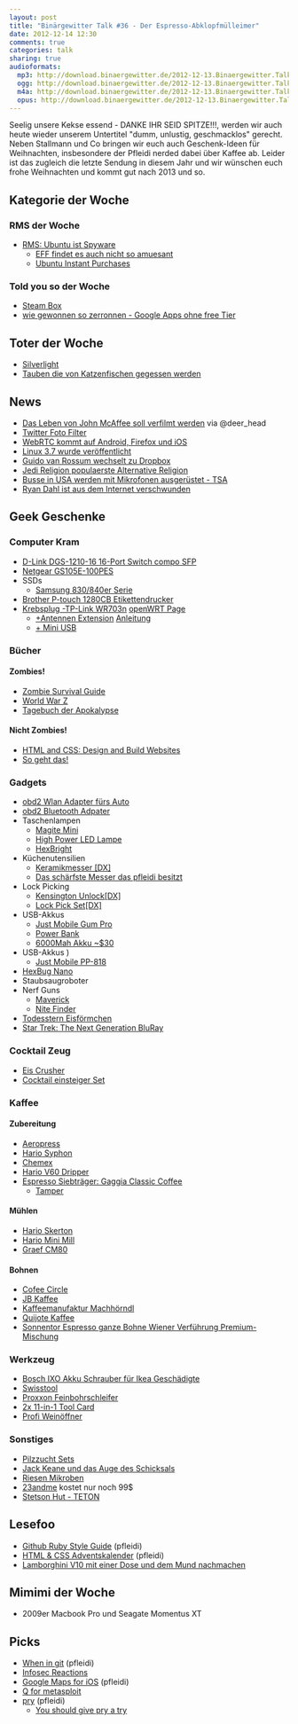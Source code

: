 ```yaml
---
layout: post
title: "Binärgewitter Talk #36 - Der Espresso-Abklopfmülleimer"
date: 2012-12-14 12:30
comments: true
categories: talk
sharing: true
audioformats:
  mp3: http://download.binaergewitter.de/2012-12-13.Binaergewitter.Talk.36.mp3
  ogg: http://download.binaergewitter.de/2012-12-13.Binaergewitter.Talk.36.ogg
  m4a: http://download.binaergewitter.de/2012-12-13.Binaergewitter.Talk.36.m4a
  opus: http://download.binaergewitter.de/2012-12-13.Binaergewitter.Talk.36.opus
---
```

Seelig unsere Kekse essend - DANKE IHR SEID SPITZE!!!, werden wir auch heute wieder unserem Untertitel "dumm, unlustig, geschmacklos" gerecht. Neben Stallmann und Co bringen wir euch auch Geschenk-Ideen für Weihnachten, insbesondere der Pfleidi nerded dabei über Kaffee ab. Leider ist das zugleich die letzte Sendung in diesem Jahr und wir wünschen euch frohe Weihnachten und kommt gut nach 2013 und so.

## Kategorie der Woche

### RMS der Woche

- [RMS: Ubuntu ist Spyware]( http://www.golem.de/news/richard-stallman-ubuntu-ist-keine-freie-software-1212-96227.html )
    - [EFF findet es auch nicht so amuesant]( https://www.eff.org/deeplinks/2012/10/privacy-ubuntu-1210-amazon-ads-and-data-leaks )
    - [Ubuntu Instant Purchases]( http://www.pcworld.com/article/2019712/coming-in-ubuntu-linux-13-04-instant-purchases-direct-from-the-desktop.html )

### Told you so der Woche 

- [Steam Box](http://www.pro-linux.de/news/1/19219/valve-will-mit-der-steam-box-ins-wohnzimmer.html )
- [wie gewonnen so zerronnen - Google Apps ohne free Tier]( http://www.computerworld.com/s/article/9234460/Google_to_start_charging_small_businesses_for_Google_Apps )

## Toter der Woche

- [Silverlight]( http://www.golem.de/news/microsoft-silverlight-net-ist-nicht-mehr-online-1212-96226.html )
- [Tauben die von Katzenfischen gegessen werden]( http://blogs.discovermagazine.com/notrocketscience/2012/12/05/the-catfish-that-strands-itself-to-kill-pigeons/#.UMJpTYWgQVn )

## News

- [Das Leben von John McAffee soll verfilmt werden]( http://www.hollywoodreporter.com/news/tech-guru-john-mcafee-sells-movie-tv-rights-399820 ) via @deer_head
- [Twitter Foto Filter](http://www.heise.de/newsticker/meldung/Twitter-baut-Instagram-nach-1766114.html )
- [WebRTC kommt auf Android, Firefox und iOS]( http://updates.html5rocks.com/2012/12/WebRTC-hits-Firefox-Android-and-iOS )
- [Linux 3.7 wurde veröffentlicht]( http://kernelnewbies.org/Linux_3.7 )
- [Guido van Rossum wechselt zu Dropbox]( http://www.heise.de/ix/meldung/Python-Schoepfer-wechselt-zu-Dropbox-1765268.html )
- [Jedi Religion populaerste Alternative Religion](
http://www.telegraph.co.uk/news/religion/9737886/Jedi-religion-most-popular-alternative-faith.html )
- [Busse in USA werden mit Mikrofonen ausgerüstet - TSA]( 
http://www.wired.com/threatlevel/2012/12/public-bus-audio-surveillance/ )
- [Ryan Dahl ist aus dem Internet verschwunden]( http://news.ycombinator.com/item?id=4892174 )

## Geek Geschenke

### Computer Kram

- [D-Link DGS-1210-16 16-Port Switch compo SFP](http://www.amazon.de/gp/product/B0036DRHH2/ref=as_li_ss_tl?ie=UTF8&camp=1638&creative=19454&creativeASIN=B0036DRHH2&linkCode=as2&tag=trektrip )
- [Netgear GS105E-100PES]( http://www.amazon.de/dp/B002U08F2S/?tag=krebsco-21 )
- SSDs
    * [Samsung 830/840er Serie]( http://www.amazon.de/dp/B009LI7C9Y?tag=pfleidi-21 )
- [Brother P-touch 1280CB Etikettendrucker](http://www.amazon.de/gp/product/B000B7C34I/ref=as_li_ss_tl?ie=UTF8&camp=1638&creative=19454&creativeASIN=B000B7C34I&linkCode=as2&tag=trektrip )   
- [Krebsplug -TP-Link WR703n]( http://www.amazon.de/dp/B008UNA6FS/?tag=krebsco-21 ) [openWRT Page]( http://wiki.openwrt.org/toh/tp-link/tl-wr703n )
    * [+Antennen Extension]( http://dx.com/p/sma-connection-cable-with-female-plug-4-pack-5173 ) [Anleitung]( http://blagg.tadkom.net/2012/09/15/better-wr703n-antenna-mod/ )
    * [+ Mini USB]( http://www.amazon.de/dp/B005FYNSUA/?tag=krebsco-21 )

### Bücher

#### Zombies!

- [Zombie Survival Guide]( http://www.amazon.de/dp/1400049628?tag=pfleidi-21 )
- [World War Z]( http://www.amazon.de/dp/0307888681?tag=pfleidi-21 )
- [Tagebuch der Apokalypse]( http://www.amazon.de/dp/3453527933?tag=pfleidi-21 )

#### Nicht Zombies!

- [HTML and CSS: Design and Build Websites](http://www.amazon.de/dp/1118008189/?tag=krebsco-21 )
- [So geht das!]( http://www.amazon.de/dp/3868032169/?tag=krebsco-21 )

### Gadgets

- [obd2 Wlan Adapter fürs Auto](http://www.amazon.de/gp/product/B008CPVFT0/ref=as_li_ss_tl?ie=UTF8&camp=1638&creative=19454&creativeASIN=B008CPVFT0&linkCode=as2&tag=trektrip )
- [obd2 Bluetooth Adpater](http://www.amazon.de/gp/product/B003CLYMSU/ref=as_li_ss_tl?ie=UTF8&camp=1638&creative=19454&creativeASIN=B003CLYMSU&linkCode=as2&tag=trektrip )
- Taschenlampen
    * [Magite Mini]( http://www.amazon.de/dp/B00002N6SN?tag=pfleidi-21 )
    * [High Power LED Lampe]( http://www.amazon.de/dp/B001OTYORQ?tag=pfleidi-21 )
    * [HexBright]( http://www.kickstarter.com/projects/527051507/hexbright-an-open-source-light )
- Küchenutensilien
    * [Keramikmesser [DX]]( http://dx.com/p/chic-chefs-horizontal-ceramic-knife-28780?Utm_rid=93398939&Utm_source=affiliate )
    * [Das schärfste Messer das pfleidi besitzt]( https://www.amazon.de/dp/B003BX6BS8/?tag=pfleidi-21 )
- Lock Picking
    * [Kensington Unlock[DX]]( http://dx.com/p/south-korea-klom-locks-tool-16413?Utm_rid=93398939&Utm_source=affiliate )
    * [Lock Pick Set[DX]]( http://dx.com/p/high-quality-klom-31-piece-set-hook-lock-picks-16416?Utm_rid=93398939&Utm_source=affiliate )
- USB-Akkus
    * [Just Mobile Gum Pro]( http://www.amazon.de/dp/B001BWQTOC?tag=pfleidi-21 )
    * [Power Bank]( https://www.amazon.de/dp/B007QLE87C/?tag=pfleidi-21 )
    * [6000Mah Akku ~$30](  http://dx.com/p/6000mah-rechargeable-external-battery-pack-with-cellphone-adapters-blue-54010?Utm_rid=93398939&Utm_source=affiliate )
- USB-Akkus
 )
    * [Just Mobile PP-818]( https://www.amazon.de/dp/B00602Y2W4/?tag=pfleidi-21 )
- [HexBug Nano]( http://www.amazon.de/dp/B002R7IK74?tag=pfleidi-21 )
- Staubsaugroboter
- Nerf Guns
    * [Maverick]( http://www.amazon.de/dp/B004I1K9O4?tag=pfleidi-21 )
    * [Nite Finder]( http://www.amazon.de/dp/B000WTWZC0?tag=pfleidi-21 )
- [Todesstern Eisförmchen](https://www.thinkgeek.com/product/f0b6/ )  
- [Star Trek: The Next Generation BluRay
](http://www.amazon.de/gp/product/B008FN6VH0/ref=as_li_ss_tl?ie=UTF8&camp=1638&creative=19454&creativeASIN=B008FN6VH0&linkCode=as2&tag=trektrip )

### Cocktail Zeug

- [Eis Crusher]( http://www.amazon.de/dp/B004XVK7FK/?tag=krebsco-21 )
- [Cocktail einsteiger Set]( http://www.amazon.de/dp/B004GE2WS4/?tag=krebsco-21 )

### Kaffee

#### Zubereitung

- [Aeropress]( http://www.amazon.de/dp/B000GXZ2GS?tag=pfleidi-21 )
- [Hario Syphon]( http://www.amazon.de/dp/B000IKLQY6?tag=pfleidi-21 )
- [Chemex]( http://www.coffeecircle.com/chemex-kaffeekrug-6-tassen-8-tassen/ )
- [Hario V60 Dripper]( http://www.coffeecircle.com/v60-glass-dripper-02/ )
- [Espresso Siebträger: Gaggia Classic Coffee]( http://www.amazon.de/dp/B0000C72XS?tag=pfleidi-21 )
    * [Tamper]( http://www.amazon.de/dp/B001D1DDWC?tag=pfleidi-21 )

#### Mühlen

- [Hario Skerton]( http://www.amazon.de/dp/B001802PIQ?tag=pfleidi-21 )
- [Hario Mini Mill]( http://www.amazon.de/dp/B001804CLY?tag=pfleidi-21 )
- [Graef CM80]( http://www.amazon.de/dp/B002P9CFCK?tag=pfleidi-21 )

#### Bohnen

* [Cofee Circle]( http://www.coffeecircle.com/ )
* [JB Kaffee]( http://www.jbkaffee.de/index2.php )
* [Kaffeemanufaktur Machhörndl]( http://www.kaffeeroesterei-nuernberg.de/ )
* [Quijote Kaffee]( http://www.quijote-kaffee.de/shop/ )
* [Sonnentor Espresso ganze Bohne Wiener Verführung Premium-Mischung](http://www.amazon.de/gp/product/B005MNC33C/ref=as_li_ss_tl?ie=UTF8&camp=1638&creative=19454&creativeASIN=B005MNC33C&linkCode=as2&tag=trektrip )

### Werkzeug

- [Bosch IXO Akku Schrauber für Ikea Geschädigte]( http://www.amazon.de/dp/B007X3W0O6?tag=pfleidi-21 )
- [Swisstool]( http://www.amazon.de/dp/B000MLY14I?tag=pfleidi-21 )
- [Proxxon Feinbohrschleifer]( http://www.amazon.de/dp/B000NPAA0C/?tag=krebsco-21 )
- [2x 11-in-1 Tool Card]( http://dx.com/p/stainless-steel-11-in-1-multi-functional-tool-card-2-pack-12590?Utm_rid=93398939&Utm_source=affiliate )
- [Profi Weinöffner](http://www.amazon.de/gp/product/B0002ONGVO/ref=as_li_ss_tl?ie=UTF8&camp=1638&creative=19454&creativeASIN=B0002ONGVO&linkCode=as2&tag=trektrip)

### Sonstiges

- [Pilzzucht Sets]( http://pilzzuchtshop.eu/ )
- [Jack Keane und das Auge des Schicksals](http://www.amazon.de/gp/product/B0089BE3Q4/ref=as_li_ss_tl?ie=UTF8&camp=1638&creative=19454&creativeASIN=B0089BE3Q4&linkCode=as2&tag=trektrip )
- [Riesen Mikroben]( http://www.riesenmikroben.de/ )
- [23andme](https://www.23andme.com/ ) kostet nur noch 99$
- [Stetson Hut - TETON](http://www.amazon.de/gp/product/B009COUDWA/ref=as_li_ss_tl?ie=UTF8&camp=1638&creative=19454&creativeASIN=B009COUDWA&linkCode=as2&tag=trektrip )

## Lesefoo

- [Github Ruby Style Guide]( https://github.com/styleguide/ruby ) (pfleidi)
- [HTML & CSS Adventskalender]( http://advent2012.digitpaint.nl/ ) (pfleidi)
- [Lamborghini V10 mit einer Dose und dem Mund nachmachen](http://www.autoblog.com/2012/12/06/guy-puts-crazy-effort-into-recreating-lamborghini-v10-engine-sou/#continued )

## Mimimi der Woche

- 2009er Macbook Pro und Seagate Momentus XT

## Picks

- [When in git]( http://wheningit.tumblr.com/ ) (pfleidi)
- [Infosec Reactions]( http://securityreactions.tumblr.com/ )
- [Google Maps for iOS]( https://itunes.apple.com/de/app/google-maps/id585027354?mt=8 ) (pfleidi)
- [Q for metasploit]( https://github.com/mubix/q )
- [pry]( https://github.com/pry/pry ) (pfleidi)
    * [You should give pry a try]( http://collectiveidea.com/blog/archives/2012/01/16/give-pry-a-try/ ) 
